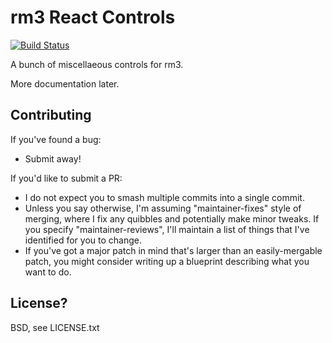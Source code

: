 # rm3 React Controls

[![Build Status](https://travis-ci.org/rm3web/rm3-react-controls.svg?branch=master)](https://travis-ci.org/rm3web/rm3-react-controls)

A bunch of miscellaeous controls for rm3.

More documentation later.

## Contributing

If you've found a bug:
 * Submit away!

If you'd like to submit a PR:
 * I do not expect you to smash multiple commits into a single commit.
 * Unless you say otherwise, I'm assuming "maintainer-fixes" style of merging, where I fix any quibbles and potentially make minor tweaks.  If you specify "maintainer-reviews", I'll maintain a list of things that I've identified for you to change.
 * If you've got a major patch in mind that's larger than an easily-mergable patch, you might consider writing up a blueprint describing what you want to do.

## License?

BSD, see LICENSE.txt

